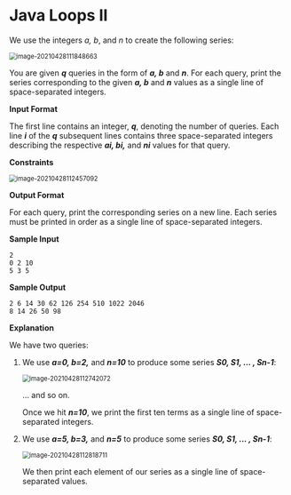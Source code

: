 # Java Loops II

We use the integers *a, b*, and *n* to create the following series:

<img src="C:\workspace\HackerRank\src\JavaLoopsII\image-01.png" alt="image-20210428111848663" style="zoom:80%;" />

You are given ***q*** queries in the form of ***a, b*** and ***n***. For each query, print the series corresponding to the given ***a, b*** and ***n*** values as a single line of space-separated integers.

**Input Format**

The first line contains an integer, ***q***, denoting the number of queries.
Each line ***i*** of the ***q*** subsequent lines contains three space-separated integers describing the respective ***ai, bi,*** and ***ni*** values for that query.

**Constraints**

<img src="C:\workspace\HackerRank\src\JavaLoopsII\image-02.png" alt="image-20210428112457092" style="zoom:80%;" />

**Output Format**

For each query, print the corresponding series on a new line. Each series must be printed in order as a single line of space-separated integers.

**Sample Input**

```
2
0 2 10
5 3 5
```

**Sample Output**

```
2 6 14 30 62 126 254 510 1022 2046
8 14 26 50 98
```

**Explanation**

We have two queries:

1. We use ***a=0, b=2,*** and ***n=10*** to produce some series ***S0, S1, ... , Sn-1***:

   <img src="C:\workspace\HackerRank\src\JavaLoopsII\image-03.png" alt="image-20210428112742072" style="zoom:80%;" />

   ... and so on.

   Once we hit ***n=10***, we print the first ten terms as a single line of space-separated integers.

   

2. We use ***a=5, b=3,*** and ***n=5*** to produce some series ***S0, S1, ... , Sn-1***:

   <img src="C:\workspace\HackerRank\src\JavaLoopsII\image-04.png" alt="image-20210428112818711" style="zoom:80%;" />

   We then print each element of our series as a single line of space-separated values.

